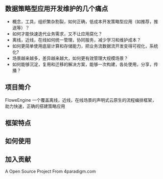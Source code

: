 ## 数据策略型应用开发维护的几个痛点

* 概念，工具，组织繁杂割裂，如何正确，低成本开发策略型应用（如推荐，推送等）？
* 如何才能快速迭代业务需求，又不让应用腐化？
* 离线，近线，在线如何统一管理，协同服务，减少学习和维护成本？
* 如何更简单使用底层计算和存储能力，把业务流数据流开发变得可视化，系统化?
* 场景越来越多，差异越来越大，如何更有效管理大规模场景？
* 如何能够沉淀，复用和迁移的解决方案，能够一次构建，各处使用，分享，传播？

## 项目简介
FloweEngine
一个覆盖离线，近线，在线场景的声明式云原生的流程编排框架，助力快速，正确的搭建策略应用

## 框架特点



## 如何使用


## 加入贡献




A Open Source Project From 4paradigm.com

